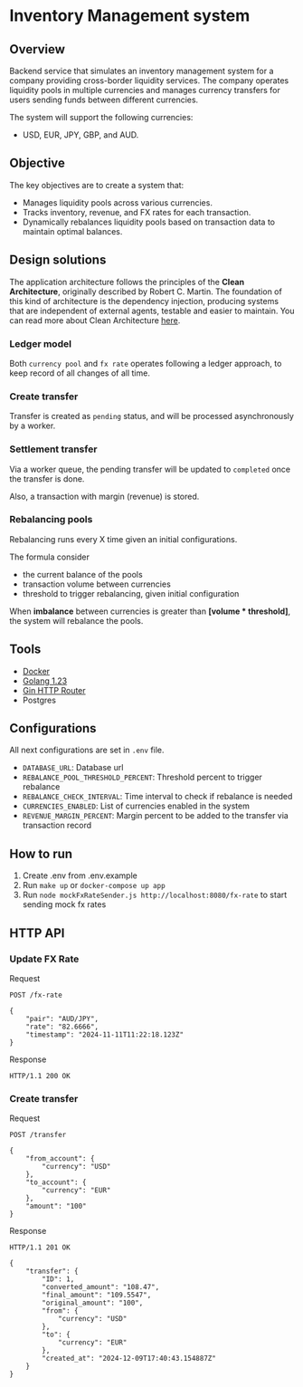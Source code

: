 # Inventory Management system

## Overview

Backend service that simulates an inventory management system for a company providing cross-border liquidity services. The company operates liquidity pools in multiple currencies and manages currency transfers for users sending funds between different currencies.

The system will support the following currencies:
- USD, EUR, JPY, GBP, and AUD.

## Objective

The key objectives are to create a system that:
- Manages liquidity pools across various currencies.
- Tracks inventory, revenue, and FX rates for each transaction.
- Dynamically rebalances liquidity pools based on transaction data to maintain optimal balances.

## Design solutions

The application architecture follows the principles of the **Clean Architecture**, originally described by Robert C. Martin. The foundation of this kind of architecture is the dependency injection, producing systems that are independent of external agents, testable and easier to maintain.
You can read more about Clean Architecture [here](https://blog.cleancoder.com/uncle-bob/2012/08/13/the-clean-architecture.html).

### Ledger model

Both `currency pool` and `fx rate` operates following a ledger approach, to keep record of all changes of all time.

### Create transfer

Transfer is created as `pending` status, and will be processed asynchronously by a worker.

### Settlement transfer

Via a worker queue, the pending transfer will be updated to `completed` once the transfer is done.

Also, a transaction with margin (revenue) is stored.

### Rebalancing pools

Rebalancing runs every X time given an initial configurations.

The formula consider
- the current balance of the pools
- transaction volume between currencies
- threshold to trigger rebalancing, given initial configuration

When **imbalance** between currencies is greater than **[volume * threshold]**, the system will rebalance the pools.

## Tools

- [Docker](https://www.docker.com/)
- [Golang 1.23](https://golang.org/)
- [Gin HTTP Router](https://github.com/gin-gonic/gin)
- Postgres

## Configurations

All next configurations are set in `.env` file.

- `DATABASE_URL`: Database url
- `REBALANCE_POOL_THRESHOLD_PERCENT`: Threshold percent to trigger rebalance
- `REBALANCE_CHECK_INTERVAL`: Time interval to check if rebalance is needed 
- `CURRENCIES_ENABLED`: List of currencies enabled in the system
- `REVENUE_MARGIN_PERCENT`: Margin percent to be added to the transfer via transaction record

## How to run

1. Create .env from .env.example
2. Run `make up` or `docker-compose up app`
3. Run `node mockFxRateSender.js http://localhost:8080/fx-rate` to start sending mock fx rates

## HTTP API

### Update FX Rate

Request
```http
POST /fx-rate

{
    "pair": "AUD/JPY",
    "rate": "82.6666",
    "timestamp": "2024-11-11T11:22:18.123Z"
}
```

Response
```http
HTTP/1.1 200 OK
```

### Create transfer

Request
```http
POST /transfer

{
    "from_account": {
        "currency": "USD"
    },
    "to_account": {
        "currency": "EUR"
    },
    "amount": "100"
}
```

Response
```http
HTTP/1.1 201 OK

{
    "transfer": {
        "ID": 1,
        "converted_amount": "108.47",
        "final_amount": "109.5547",
        "original_amount": "100",
        "from": {
            "currency": "USD"
        },
        "to": {
            "currency": "EUR"
        },
        "created_at": "2024-12-09T17:40:43.154887Z"
    }
}
```